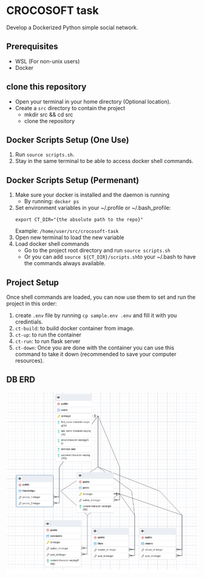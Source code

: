 # CROCOSOFT task

Develop a Dockerized Python simple social network. 

## Prerequisites

- WSL (For non-unix users)
- Docker

## clone this repository

- Open your terminal in your home directory (Optional location).
- Create a `src` directory to contain the project
  - mkdir src && cd src
  - clone the repository

## Docker Scripts Setup (One Use)

1. Run `source scripts.sh`.
2. Stay in the same terminal to be able to access docker shell commands.

## Docker Scripts Setup (Permenant)

1. Make sure your docker is installed and the daemon is running
   - By running: `docker ps`
2. Set environment variables in your ~/.profile or ~/.bash_profile:
   ```
   export CT_DIR="{the absolute path to the repo}"
   ```
   Example: `/home/user/src/crocosoft-task`
3. Open new terminal to load the new variable
4. Load docker shell commands
   - Go to the project root directory and run `source scripts.sh`
   - Or you can add `source ${CT_DIR}/scripts.sh`to your ~/.bash to have the commands always available.

## Project Setup

Once shell commands are loaded, you can now use them to set and run the project in this order:

1.  create `.env` file by running `cp sample.env .env` and fill it with you credintials.
2.  `ct-build`: to build docker container from image.
3.  `ct-up`: to run the container
4.  `ct-run`: to run flask server
5.  `ct-down`: Once you are done with the container you can use this command to take it down (recommended to save your computer resources).

## DB ERD

![alt text](<db-erd.png>)

